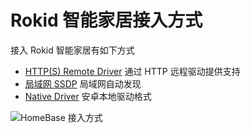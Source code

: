 # Rokid 智能家居接入方式

接入 Rokid 智能家居有如下方式

- [HTTP(S) Remote Driver](./http-remote-driver) 通过 HTTP 远程驱动提供支持
- [局域网 SSDP](./ssdp-auto-discovery) 局域网自动发现
- [Native Driver](./android-native-driver) 安卓本地驱动格式


![HomeBase 接入方式](https://s.rokidcdn.com/homebase/upload/HyK7mfkAl.png)
